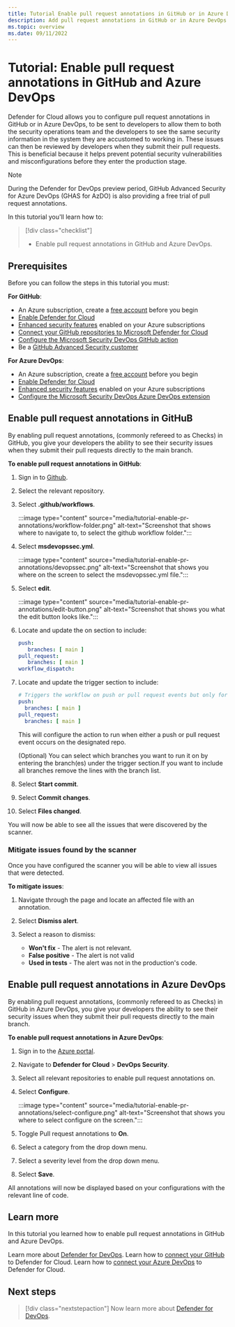 ```yaml
---
title: Tutorial Enable pull request annotations in GitHub or in Azure DevOps
description: Add pull request annotations in GitHub or in Azure DevOps for your SecOps an developer teams so that they can be on the same page when it comes to mitigating issues.
ms.topic: overview
ms.date: 09/11/2022
---
```


# Tutorial: Enable pull request annotations in GitHub and Azure DevOps

Defender for Cloud allows you to configure pull request annotations in GitHub or in Azure DevOps, to be sent to developers to allow them to both the security operations team and the developers to see the same security information in the system they are accustomed to working in. These issues can then be reviewed by developers when they submit their pull requests. This is beneficial because it helps prevent potential security vulnerabilities and misconfigurations before they enter the production stage. 

> [!NOTE]
> During the Defender for DevOps preview period, GitHub Advanced Security for Azure DevOps (GHAS for AzDO) is also providing a free trial of pull request annotations.

In this tutorial you'll learn how to:

> [!div class="checklist"]
> * Enable pull request annotations in GitHub and Azure DevOps.

## Prerequisites

Before you can follow the steps in this tutorial you must:

**For GitHub**:

 - An Azure subscription, create a [free account](https://azure.microsoft.com/free/) before you begin
 - [Enable Defender for Cloud](get-started.md)
 - [Enhanced security features](enhanced-security-features-overview.md) enabled on your Azure subscriptions
 - [Connect your GitHub repositories to Microsoft Defender for Cloud](quickstart-onboard-github.md)
 - [Configure the Microsoft Security DevOps GitHub action](msdo-github-action.md)
 - Be a [GitHub Advanced Security customer](https://docs.github.com/en/get-started/learning-about-github/about-github-advanced-security)
 
**For Azure DevOps**:

 - An Azure subscription, create a [free account](https://azure.microsoft.com/free/) before you begin
 - [Enable Defender for Cloud](get-started.md)
 - [Enhanced security features](enhanced-security-features-overview.md) enabled on your Azure subscriptions
 - [Configure the Microsoft Security DevOps Azure DevOps extension](msdo-azure-devops-extension.md)

## Enable pull request annotations in GitHuB

By enabling pull request annotations, (commonly refereed to as Checks) in GitHub, you give your developers the ability to see their security issues when they submit their pull requests directly to the main branch.

**To enable pull request annotations in GitHub**:

1. Sign in to [Github](https://github.com/).

1. Select the relevant repository.

1. Select **.github/workflows**.

    :::image type="content" source="media/tutorial-enable-pr-annotations/workflow-folder.png" alt-text="Screenshot that shows where to navigate to, to select the github workflow folder.":::

1. Select **msdevopssec.yml**.

    :::image type="content" source="media/tutorial-enable-pr-annotations/devopssec.png" alt-text="Screenshot that shows you where on the screen to select the msdevopssec.yml file.":::

1. Select **edit**.

    :::image type="content" source="media/tutorial-enable-pr-annotations/edit-button.png" alt-text="Screenshot that shows you what the edit button looks like.":::

1. Locate and update the on section to include:

    ```yml
    push:    
       branches: [ main ]  
    pull_request:    
       branches: [ main ]  
    workflow_dispatch:
    ```

1. Locate and update the trigger section to include:

    ```yml
    # Triggers the workflow on push or pull request events but only for the main branch
    push: 
      branches: [ main ]
    pull_request:
      branches: [ main ]
    ```
    This will configure the action to run when either a push or pull request event occurs on the designated repo.  

    (Optional) You can select which branches you want to run it on by entering the branch(es) under the trigger section.If you want to include all branches remove the lines with the branch list.  

1. Select **Start commit**.

1. Select **Commit changes**.

1. Select **Files changed**.

You will now be able to see all the issues that were discovered by the scanner.

### Mitigate issues found by the scanner

Once you have configured the scanner you will be able to view all issues that were detected.

**To mitigate issues**:

1. Navigate through the page and locate an affected file with an annotation.

1. Select **Dismiss alert**.

1. Select a reason to dismiss:

    - **Won't fix** - The alert is not relevant.
    - **False positive** - The alert is not valid
    - **Used in tests** - The alert was not in the production's code.

## Enable pull request annotations in Azure DevOps

By enabling pull request annotations, (commonly refereed to as Checks) in GitHub in Azure DevOps, you give your developers the ability to see their security issues when they submit their pull requests directly to the main branch.

**To enable pull request annotations in Azure DevOps**:

1. Sign in to the [Azure portal](https://portal.azure.com).

1. Navigate to **Defender for Cloud** > **DevOps Security**.

1. Select all relevant repositories to enable pull request annotations on.

1. Select **Configure**.

    :::image type="content" source="media/tutorial-enable-pr-annotations/select-configure.png" alt-text="Screenshot that shows you where to select configure on the screen.":::

1. Toggle Pull request annotations to **On**.

1. Select a category from the drop down menu.

1. Select a severity level from the drop down menu.

1. Select **Save**.

All annotations will now be displayed based on your configurations with the relevant line of code.

## Learn more

In this tutorial you learned how to enable pull request annotations in GitHub and Azure DevOps.

Learn more about [Defender for DevOps](defender-for-devops-introduction.md).
Learn how to [connect your GitHub](quickstart-onboard-github.md) to Defender for Cloud.
Learn how to [connect your Azure DevOps](quickstart-onboard-ado.md) to Defender for Cloud.

## Next steps

> [!div class="nextstepaction"]
> Now learn more about [Defender for DevOps](defender-for-devops-introduction.md).